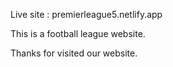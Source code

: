 Live site : premierleague5.netlify.app

This is a football league website.

Thanks for visited our website.
